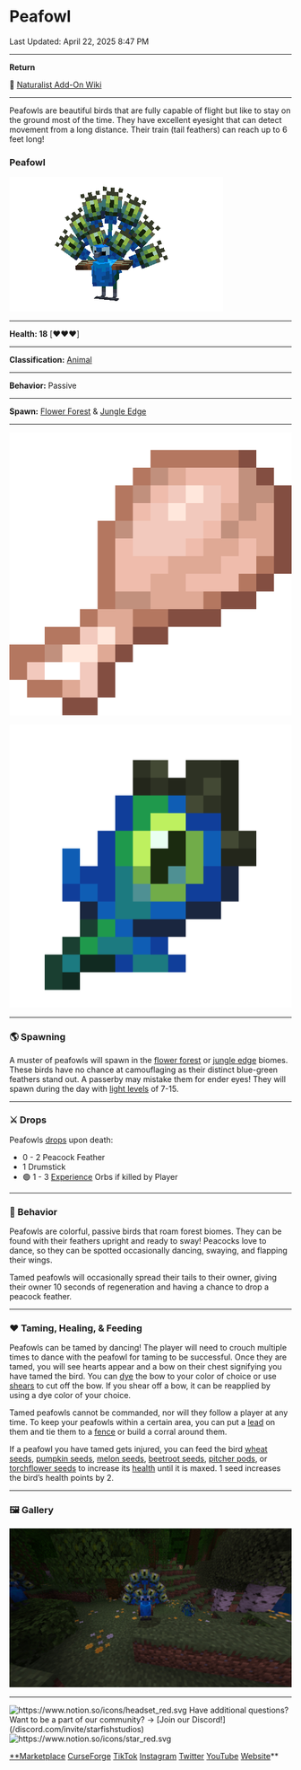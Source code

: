 # Peafowl

Last Updated: April 22, 2025 8:47 PM

---

**Return**

🐻 [Naturalist Add-On Wiki](/www.notion.so/1a7a9a61c3f1800c8e32e893d6e7f430?pvs=21)

---

Peafowls are beautiful birds that are fully capable of flight but like to stay on the ground most of the time. They have excellent eyesight that can detect movement from a long distance. Their train (tail feathers) can reach up to 6 feet long!

<aside>

### **Peafowl**

![peafowl.gif](peafowl.gif)

---

**Health: 18** [♥️♥️♥️]

---

**Classification:** [Animal](/minecraft.fandom.com/wiki/Animal)

---

**Behavior:** Passive

---

**Spawn:** [Flower Forest](/minecraft.wiki/w/Flower_Forest) & [Jungle Edge](/minecraft.wiki/w/Sparse_Jungle)

---

![drumstick.png](drumstick.png)

![peacock_feather.png](peacock_feather.png)

</aside>

---

### 🌎 Spawning

A muster of peafowls will spawn in the [flower forest](/minecraft.wiki/w/Flower_Forest) or [jungle edge](/minecraft.wiki/w/Sparse_Jungle) biomes. These birds have no chance at camouflaging as their distinct blue-green feathers stand out. A passerby may mistake them for ender eyes! They will spawn during the day with [light levels](/minecraft.fandom.com/wiki/Light) of 7-15.

---

### ⚔️ Drops

Peafowls [drops](/minecraft.fandom.com/wiki/Drops) upon death:

- 0 - 2 Peacock Feather
- 1 Drumstick
- 🟢 1 - 3 [Experience](/minecraft.fandom.com/wiki/Experience) Orbs if killed by Player

---

### 🧠 Behavior

Peafowls are colorful, passive birds that roam forest biomes. They can be found with their feathers upright and ready to sway! Peacocks love to dance, so they can be spotted occasionally dancing, swaying, and flapping their wings.

Tamed peafowls will occasionally spread their tails to their owner, giving their owner 10 seconds of regeneration and having a chance to drop a peacock feather.

---

### ❤️ Taming, Healing, & Feeding

Peafowls can be tamed by dancing! The player will need to crouch multiple times to dance with the peafowl for taming to be successful. Once they are tamed, you will see hearts appear and a bow on their chest signifying you have tamed the bird. You can [dye](/minecraft.fandom.com/wiki/Dye) the bow to your color of choice or use [shears](/minecraft.fandom.com/wiki/Shears) to cut off the bow. If you shear off a bow, it can be reapplied by using a dye color of your choice.

Tamed peafowls cannot be commanded, nor will they follow a player at any time. To keep your peafowls within a certain area, you can put a [lead](/minecraft.wiki/w/Lead) on them and tie them to a [fence](/minecraft.wiki/w/Wooden_Fence) or build a corral around them. 

If a peafowl you have tamed gets injured, you can feed the bird [wheat seeds](/minecraft.wiki/w/Wheat_Seeds), [pumpkin seeds](/minecraft.wiki/w/Pumpkin_Seeds), [melon seeds](/minecraft.wiki/w/Melon_Seeds), [beetroot seeds](/minecraft.wiki/w/Beetroot_Seeds), [pitcher pods](/minecraft.wiki/w/Pitcher_Pod), or [torchflower seeds](/minecraft.wiki/w/Torchflower_Seeds) to increase its [health](/minecraft.fandom.com/wiki/Health) until it is maxed. 1 seed increases the bird’s health points by 2.

---

### 🖼️ Gallery

![pretty_peafowl.PNG](pretty_peafowl.png)

---

<aside>
<img src="https://www.notion.so/icons/headset_red.svg" alt="https://www.notion.so/icons/headset_red.svg" width="40px" /> Have additional questions? Want to be a part of our community? → [Join our Discord!](/discord.com/invite/starfishstudios)

</aside>

<aside>
<img src="https://www.notion.so/icons/star_red.svg" alt="https://www.notion.so/icons/star_red.svg" width="40px" />

[**Marketplace](/www.minecraft.net/en-us/marketplace/creator?name=Starfish%20Studios)      [CurseForge](/www.curseforge.com/members/starfish_studios/projects)      [TikTok](/www.tiktok.com/@starfishstudios)      [Instagram](/www.instagram.com/starfishstudiosinc/)      [Twitter](/twitter.com/starfishstudios)      [YouTube](/www.youtube.com/@starfishstudios)      [Website](/starfish-studios.com/)**

</aside>
